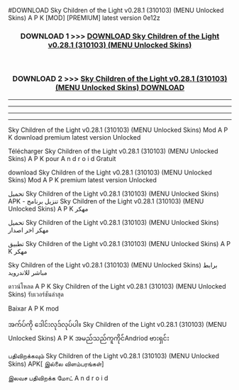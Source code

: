 #DOWNLOAD Sky Children of the Light  v0.28.1 (310103) (MENU Unlocked Skins) A P K [MOD] [PREMIUM] latest version 0e12z



<div align="center">

<h3>DOWNLOAD 1 >>> <a href="https://teeasianyam.web.app?sq=Sky Children of the Light  v0.28.1 (310103) (MENU Unlocked Skins)">DOWNLOAD Sky Children of the Light  v0.28.1 (310103) (MENU Unlocked Skins) </a></h3><br>

<h3>DOWNLOAD 2 >>> <a href="https://teeasianyam.web.app?sq=Sky Children of the Light  v0.28.1 (310103) (MENU Unlocked Skins) ">Sky Children of the Light  v0.28.1 (310103) (MENU Unlocked Skins)  DOWNLOAD </a></h3>

</div>


----------------------------------------------------------

----------------------------------------------------------

----------------------------------------------------------

----------------------------------------------------------


Sky Children of the Light  v0.28.1 (310103) (MENU Unlocked Skins)  Mod A P K download premium latest version Unlocked

Télécharger Sky Children of the Light  v0.28.1 (310103) (MENU Unlocked Skins)  A P K pour A n d r o i d Gratuit

download Sky Children of the Light  v0.28.1 (310103) (MENU Unlocked Skins)  Mod A P K premium latest version Unlocked

تحميل Sky Children of the Light  v0.28.1 (310103) (MENU Unlocked Skins)  APK - تنزيل برنامج Sky Children of the Light  v0.28.1 (310103) (MENU Unlocked Skins)  A P K مهكر

تحميل Sky Children of the Light  v0.28.1 (310103) (MENU Unlocked Skins)  مهكر اخر اصدار

تطبيق Sky Children of the Light  v0.28.1 (310103) (MENU Unlocked Skins)  A P K مهكر

Sky Children of the Light  v0.28.1 (310103) (MENU Unlocked Skins)  برابط مباشر للاندرويد

ดาวน์โหลด A P K Sky Children of the Light  v0.28.1 (310103) (MENU Unlocked Skins)  รับเวอร์ชันล่าสุด

Baixar A P K mod

အက်ပ်ကို ဒေါင်းလုဒ်လုပ်ပါ။ Sky Children of the Light  v0.28.1 (310103) (MENU Unlocked Skins)  A P K အမည်သည်ကူကိုင်Andriod ဗားရှင်း

பதிவிறக்கவும் Sky Children of the Light  v0.28.1 (310103) (MENU Unlocked Skins)  APK[ இல்லை விளம்பரங்கள்] 
 
இலவச பதிவிறக்க மோட் A n d r o i d



